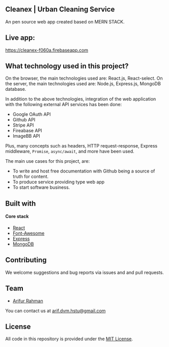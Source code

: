 ## Cleanex | Urban Cleaning Service

An pen source web app created based on MERN STACK.

## Live app:
https://cleanex-f060a.firebaseapp.com

## What technology used in this project?

On the browser, the main technologies used are: React.js, React-select.
On the server, the main technologies used are: Node.js, Express.js, MongoDB database.

In addition to the above technologies, integration of the web application with the following external API services has been done:
- Google OAuth API
- Github API
- Stripe API
- Fireabase API
- ImageBB API

Plus, many concepts such as headers, HTTP request-response, Express middleware, `Promise`, `async/await`, and more have been used. 

The main use cases for this project, are:
- To write and host free documentation with Github being a source of truth for content.
- To produce service providing type web app
- To start software business.

## Built with

#### Core stack
- [React](https://github.com/facebook/react)
- [Font-Awesome](https://github.com/FortAwesome/Font-Awesome)
- [Express](https://github.com/expressjs/express)
- [MongoDB](https://github.com/mongodb/mongo)

## Contributing
We welcome suggestions and bug reports via issues and and pull requests.

## Team
- [Arifur Rahman](https://github.com/arif-hstu)

You can contact us at arif.dvm.hstu@gmail.com

## License
All code in this repository is provided under the [MIT License](https://github.com/async-labs/builderbook/blob/master/LICENSE.md).
